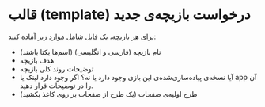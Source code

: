 # قالب (template) درخواست بازیچه‌ی جدید
برای هر بازیچه، یک فایل شامل موارد زیر آماده کنید:
- نام بازیچه (فارسی و انگلیسی) (اسم‌ها یکتا باشند)
- هدف بازیچه
- توضیحات روند کلی بازیچه
- آیا نسخه‌ی پیاده‌سازی‌شده‌ی این بازی وجود دارد یا نه؟ اگر وجود دارد لینک یا app آن را در توضیحات قرار دهید.
- طرح اولیه‌ی صفحات (یک طرح از صفحات بر روی کاغذ بکشید)
